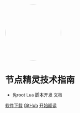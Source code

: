 <img width="180px" style="border-radius: 50%" bor src="https://scriptdance.github.io/Node-Script/assert/logo.png?x-oss-process=style/may">

# 节点精灵技术指南

- 免root Lua 脚本开发 文档

[软件下载](<https://github.com/ScriptDance/Node-Script/blob/master/assert/jdscript.apk?raw=true>)
[GitHub](<https://scriptdance.github.io/Node-Script>)
[开始阅读](README.md)
